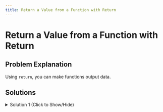 ```yaml
---
title: Return a Value from a Function with Return
---
```

# Return a Value from a Function with Return

## Problem Explanation
Using `return`, you can make functions output data. 

## Solutions

<details><summary>Solution 1 (Click to Show/Hide)</summary>

```javascript
function timesFive(num) {
  return num * 5;
}
```
</details>
